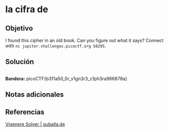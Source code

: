 # la cifra de
## Objetivo

I found this cipher in an old book. Can you figure out what it says? Connect with `nc jupiter.challenges.picoctf.org 58295`.
## Solución

```shell

```

**Bandera:** picoCTF{b311a50_0r_v1gn3r3_c1ph3ra966878a}
## Notas adicionales
## Referencias

[Vigenere Solver | guballa.de](https://www.guballa.de/vigenere-solver)